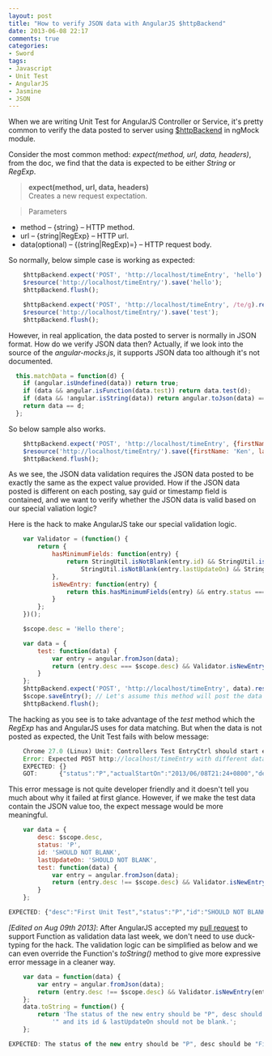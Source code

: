 ```yaml
---
layout: post
title: "How to verify JSON data with AngularJS $httpBackend"
date: 2013-06-08 22:17
comments: true
categories:
- Sword
tags:
- Javascript
- Unit Test
- AngularJS
- Jasmine
- JSON
---
```


[$httpBackend]: http://docs.angularjs.org/api/ngMock.$httpBackend

When we are writing Unit Test for AngularJS Controller or Service, it's pretty common to verify the data posted to server using [$httpBackend][] in ngMock module.  

Consider the most common method: _expect(method, url, data, headers)_, from the doc, we find that the data is expected to be either _String_ or _RegExp_.  

>**expect(method, url, data, headers)**  
Creates a new request expectation.

>Parameters  
* method – {string} – HTTP method.  
* url – {string|RegExp} – HTTP url.  
* data(optional) – {(string|RegExp)=} – HTTP request body.

So normally, below simple case is working as expected:  

```javascript
    $httpBackend.expect('POST', 'http://localhost/timeEntry', 'hello').respond(200, 'Done');
    $resource('http://localhost/timeEntry/').save('hello');
    $httpBackend.flush();

    $httpBackend.expect('POST', 'http://localhost/timeEntry', /te/g).respond(200, 'Done');
    $resource('http://localhost/timeEntry/').save('test');
    $httpBackend.flush();
```

However, in real application, the data posted to server is normally in JSON format.  How do we verify JSON data then?  Actually, if we look into the source of the _angular-mocks.js_, it supports JSON data too although it's not documented.  

```javascript
  this.matchData = function(d) {
    if (angular.isUndefined(data)) return true;
    if (data && angular.isFunction(data.test)) return data.test(d);
    if (data && !angular.isString(data)) return angular.toJson(data) == d;
    return data == d;
  };
```

So below sample also works.  

```javascript
    $httpBackend.expect('POST', 'http://localhost/timeEntry', {firstName: 'Ken', lastName: 'Chen'}).respond(200, 'Done');
    $resource('http://localhost/timeEntry/').save({firstName: 'Ken', lastName: 'Chen'});
    $httpBackend.flush();
```

As we see, the JSON data validation requires the JSON data posted to be exactly the same as the expect value provided.  How if the JSON data posted is different on each posting, say guid or timestamp field is contained, and we want to verify whether the JSON data is valid based on our special valiation logic?  

Here is the hack to make AngularJS take our special validation logic.  

```javascript
    var Validator = (function() {
        return {
            hasMinimumFields: function(entry) {
                return StringUtil.isNotBlank(entry.id) && StringUtil.isNotBlank(entry.desc) &&
                    StringUtil.isNotBlank(entry.lastUpdateOn) && StringUtil.isNotBlank(entry.status);
            },
            isNewEntry: function(entry) {
                return this.hasMinimumFields(entry) && entry.status === 'P';
            }
        };
    })();

    $scope.desc = 'Hello there';

    var data = {
        test: function(data) {
            var entry = angular.fromJson(data);
            return (entry.desc === $scope.desc) && Validator.isNewEntry(entry);
        }
    };
    $httpBackend.expect('POST', 'http://localhost/timeEntry', data).respond(200, 'Done');
    $scope.saveEntry(); // Let's assume this method will post the data with model $scope.desc
    $httpBackend.flush();
```

The hacking as you see is to take advantage of the _test_ method which the _RegExp_ has and AngularJS uses for data matching.  But when the data is not posted as expected, the Unit Test fails with below message:  

```javascript
    Chrome 27.0 (Linux) Unit: Controllers Test EntryCtrl should start entry in correct format if only entry desc is filled. FAILED
    Error: Expected POST http://localhost/timeEntry with different data
    EXPECTED: {}
    GOT:      {"status":"P","actualStartOn":"2013/06/08T21:24+0800","desc":"First Unit Test","id":"3849ae1a-4b9c-40be-baa0-60eeaf3af430","lastUpdateOn":"2013/06/08T13:24:44.104+0000"}
```

This error message is not quite developer friendly and it doesn't tell you much about why it failed at first glance.  However, if we make the test data contain the JSON value too, the expect message would be more meaningful.  

```javascript
    var data = {
        desc: $scope.desc,
        status: 'P',
        id: 'SHOULD NOT BLANK',
        lastUpdateOn: 'SHOULD NOT BLANK',
        test: function(data) {
            var entry = angular.fromJson(data);
            return (entry.desc !== $scope.desc) && Validator.isNewEntry(entry);
        }
    };
```

```javascript
EXPECTED: {"desc":"First Unit Test","status":"P","id":"SHOULD NOT BLANK","lastUpdateOn":"SHOULD NOT BLANK"}
```

[pull request]: https://github.com/angular/angular.js/pull/2981

_[Edited on Aug 09th 2013]_: After AngularJS accepted my [pull request][] to support Function as validation data last week, we don't need to use duck-typing for the hack.  The validation logic can be simplified as below and we can even override the Function's _toString()_ method to give more expressive error message in a cleaner way.  

```javascript
    var data = function(data) {
        var entry = angular.fromJson(data);
        return (entry.desc !== $scope.desc) && Validator.isNewEntry(entry);
    };
    data.toString = function() {
        return 'The status of the new entry should be "P", desc should be "' + $scope.desc +
            '" and its id & lastUpdateOn should not be blank.';
    };
```

```javascript
EXPECTED: The status of the new entry should be "P", desc should be "First Unit Test" and its id & lastUpdateOn should not be blank.
```
